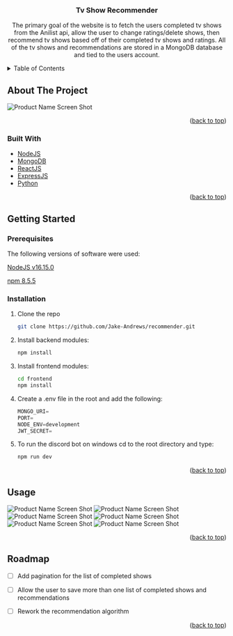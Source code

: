 <div id="top"></div>
<!-- PROJECT LOGO -->
<br />
<div align="center">


<h3 align="center">Tv Show Recommender</h3>

  <p align="center">
    The primary goal of the website is to fetch the users completed tv shows from the Anilist api, allow the user to change ratings/delete shows,
    then recommend tv shows based off of their completed tv shows and ratings. All of the tv shows and recommendations are stored in a MongoDB database and tied to the users account.
  </p>
</div>



<!-- TABLE OF CONTENTS -->
<details>
  <summary>Table of Contents</summary>
  <ol>
    <li>
      <a href="#about-the-project">About The Project</a>
      <ul>
        <li><a href="#built-with">Built With</a></li>
      </ul>
    </li>
    <li>
      <a href="#getting-started">Getting Started</a>
      <ul>
        <li><a href="#prerequisites">Prerequisites</a></li>
        <li><a href="#installation">Installation</a></li>
      </ul>
    </li>
    <li><a href="#usage">Usage</a></li>
    <li><a href="#roadmap">Roadmap</a></li>
    <li><a href="#contributing">Contributing</a></li>
    <li><a href="#license">License</a></li>
    <li><a href="#contact">Contact</a></li>
    <li><a href="#acknowledgments">Acknowledgments</a></li>
  </ol>
</details>



<!-- ABOUT THE PROJECT -->
## About The Project

![Product Name Screen Shot][bot-screenshot6]

<p align="right">(<a href="#top">back to top</a>)</p>



### Built With

* [NodeJS](https://nodejs.org/)
* [MongoDB](https://www.mongodb.com/)
* [ReactJS](http://reactjs.org/)
* [ExpressJS](http://expressjs.com/)
* [Python](https://www.python.org/)

<p align="right">(<a href="#top">back to top</a>)</p>



<!-- GETTING STARTED -->
## Getting Started
### Prerequisites

 The following versions of software were used:  
 
 [NodeJS v16.15.0](https://nodejs.org/download/release/v16.15.0/)  
 
 [npm 8.5.5](https://www.npmjs.com/package/npm/v/8.5.0)

### Installation

1. Clone the repo
   ```sh
   git clone https://github.com/Jake-Andrews/recommender.git 
   ```
2. Install backend modules:
   ```sh
   npm install
   ```
3. Install frontend modules:
   ```sh
   cd frontend
   npm install
   ```
4. Create a .env file in the root and add the following:
   ```js
   MONGO_URI=
   PORT=
   NODE_ENV=development
   JWT_SECRET=
   
   ```
4. To run the discord bot on windows cd to the root directory and type:
   ```js
   npm run dev
   ```

<p align="right">(<a href="#top">back to top</a>)</p>



<!-- USAGE EXAMPLES -->
## Usage

![Product Name Screen Shot][bot-screenshot1]
![Product Name Screen Shot][bot-screenshot2]
![Product Name Screen Shot][bot-screenshot3]
![Product Name Screen Shot][bot-screenshot4]
![Product Name Screen Shot][bot-screenshot5]
![Product Name Screen Shot][bot-screenshot6]

<p align="right">(<a href="#top">back to top</a>)</p>



<!-- ROADMAP -->
## Roadmap

- [ ] Add pagination for the list of completed shows
- [ ] Allow the user to save more than one list of completed shows and recommendations
- [ ] Rework the recommendation algorithm


<p align="right">(<a href="#top">back to top</a>)</p>



<!-- MARKDOWN LINKS & IMAGES -->
<!-- https://www.markdownguide.org/basic-syntax/#reference-style-links -->
[bot-screenshot1]: images/basic_usage1.PNG?raw=true
[bot-screenshot2]: images/basic_usage2.PNG?raw=true
[bot-screenshot3]: images/basic_usage3.PNG?raw=true
[bot-screenshot4]: images/basic_usage4.PNG?raw=true
[bot-screenshot5]: images/basic_usage5.PNG?raw=true
[bot-screenshot6]: images/basic_usage6.PNG?raw=true
